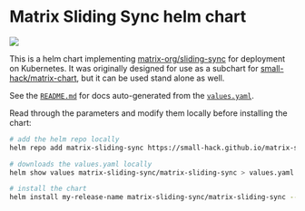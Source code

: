# Matrix Sliding Sync helm chart

<a href="https://github.com/small-hack/matrix-sliding-sync-chart/releases"><img src="https://img.shields.io/github/v/release/small-hack/matrix-sliding-sync-chart?style=plastic&labelColor=blue&color=green&logo=GitHub&logoColor=white"></a>

This is a helm chart implementing [matrix-org/sliding-sync](https://github.com/matrix-org/sliding-sync/tree/main) for deployment on Kubernetes. It was originally designed for use as a subchart for [small-hack/matrix-chart](https://github.com/small-hack/matrix-chart), but it can be used stand alone as well.

See the [`README.md`](https://github.com/small-hack/matrix-sliding-sync-chart/blob/main/charts/matrix/README.md) for docs auto-generated from the [`values.yaml`](https://github.com/small-hack/matrix-sliding-sync-chart/blob/main/charts/matrix/values.yaml).

Read through the parameters and modify them locally before installing the chart:

```bash
# add the helm repo locally
helm repo add matrix-sliding-sync https://small-hack.github.io/matrix-sliding-sync-chart

# downloads the values.yaml locally
helm show values matrix-sliding-sync/matrix-sliding-sync > values.yaml

# install the chart
helm install my-release-name matrix-sliding-sync/matrix-sliding-sync --values values.yaml
```
